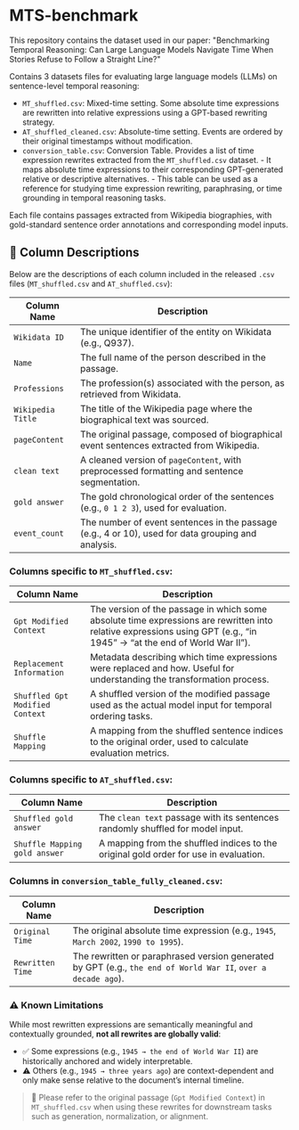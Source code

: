 <!--
 * @Author: fantastic_feifei feifei.sun@jaist.ac.jp
 * @Date: 2025-05-18 02:21:24
 * @LastEditors: fantastic_feifei feifei.sun@jaist.ac.jp
 * @LastEditTime: 2025-05-18 03:05:40
 * @FilePath: \MTS-benchmark\README.md
 * @Description: 这是默认设置,请设置`customMade`, 打开koroFileHeader查看配置 进行设置: https://github.com/OBKoro1/koro1FileHeader/wiki/%E9%85%8D%E7%BD%AE
-->
# MTS-benchmark
This repository contains the dataset used in our paper:  "Benchmarking Temporal Reasoning: Can Large Language Models Navigate Time When Stories Refuse to Follow a Straight Line?"

Contains 3 datasets files for evaluating large language models (LLMs) on sentence-level temporal reasoning:

- `MT_shuffled.csv`: Mixed-time setting. Some absolute time expressions are rewritten into relative expressions using a GPT-based rewriting strategy.
- `AT_shuffled_cleaned.csv`: Absolute-time setting. Events are ordered by their original timestamps without modification.
- `conversion_table.csv`: Conversion Table. Provides a list of time expression rewrites extracted from the `MT_shuffled.csv` dataset. 
                          - It maps absolute time expressions to their corresponding GPT-generated relative or descriptive alternatives. 
                          - This table can be used as a reference for studying time expression rewriting, paraphrasing, or time grounding in temporal reasoning tasks.
  
Each file contains passages extracted from Wikipedia biographies, with gold-standard sentence order annotations and corresponding model inputs.

## 📑 Column Descriptions

Below are the descriptions of each column included in the released `.csv` files (`MT_shuffled.csv` and `AT_shuffled.csv`):

| Column Name                         | Description |
|------------------------------------|-------------|
| `Wikidata ID`                      | The unique identifier of the entity on Wikidata (e.g., Q937). |
| `Name`                             | The full name of the person described in the passage. |
| `Professions`                      | The profession(s) associated with the person, as retrieved from Wikidata. |
| `Wikipedia Title`                  | The title of the Wikipedia page where the biographical text was sourced. |
| `pageContent`                      | The original passage, composed of biographical event sentences extracted from Wikipedia. |
| `clean text`                       | A cleaned version of `pageContent`, with preprocessed formatting and sentence segmentation. |
| `gold answer`                      | The gold chronological order of the sentences (e.g., `0 1 2 3`), used for evaluation. |
| `event_count`                      | The number of event sentences in the passage (e.g., 4 or 10), used for data grouping and analysis. |

### Columns specific to `MT_shuffled.csv`:

| Column Name                         | Description |
|------------------------------------|-------------|
| `Gpt Modified Context`             | The version of the passage in which some absolute time expressions are rewritten into relative expressions using GPT (e.g., “in 1945” → “at the end of World War II”). |
| `Replacement Information`          | Metadata describing which time expressions were replaced and how. Useful for understanding the transformation process. |
| `Shuffled Gpt Modified Context`    | A shuffled version of the modified passage used as the actual model input for temporal ordering tasks. |
| `Shuffle Mapping`                  | A mapping from the shuffled sentence indices to the original order, used to calculate evaluation metrics. |

### Columns specific to `AT_shuffled.csv`:

| Column Name                         | Description |
|------------------------------------|-------------|
| `Shuffled gold answer`             | The `clean text` passage with its sentences randomly shuffled for model input. |
| `Shuffle Mapping gold answer`      | A mapping from the shuffled indices to the original gold order for use in evaluation. |


### Columns in `conversion_table_fully_cleaned.csv`:

| Column Name     | Description |
|------------------|-------------|
| `Original Time`  | The original absolute time expression (e.g., `1945`, `March 2002`, `1990 to 1995`). |
| `Rewritten Time` | The rewritten or paraphrased version generated by GPT (e.g., `the end of World War II`, `over a decade ago`). |

### ⚠️ Known Limitations

While most rewritten expressions are semantically meaningful and contextually grounded, **not all rewrites are globally valid**:

- ✅ Some expressions (e.g., `1945 → the end of World War II`) are historically anchored and widely interpretable.
- ⚠️ Others (e.g., `1945 → three years ago`) are context-dependent and only make sense relative to the document’s internal timeline.

> 📌 Please refer to the original passage (`Gpt Modified Context`) in `MT_shuffled.csv` when using these rewrites for downstream tasks such as generation, normalization, or alignment.